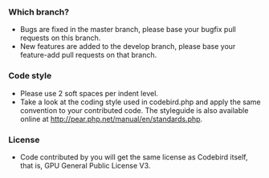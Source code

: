### Which branch?
- Bugs are fixed in the master branch, please base your bugfix pull requests on this branch.
- New features are added to the develop branch, please base your feature-add pull requests on that branch.

### Code style
- Please use 2 soft spaces per indent level.
- Take a look at the coding style used in codebird.php and apply the same convention to your contributed code.
The styleguide is also available online at http://pear.php.net/manual/en/standards.php.

### License
- Code contributed by you will get the same license as Codebird itself, that is, GPU General Public License V3.
